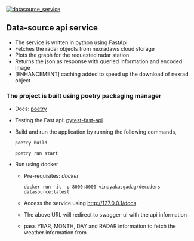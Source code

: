 [![datasource_service](https://github.com/airavata-courses/DCoders/actions/workflows/datasource_service.yaml/badge.svg)](https://github.com/airavata-courses/DCoders/actions/workflows/datasource_service.yaml)

## Data-source api service
- The service is written in python using FastApi
- Fetches the radar objects from nexradaws cloud storage
- Plots the graph for the requested radar station
- Returns the json as response with queried information and encoded image
- [ENHANCEMENT] caching added to speed up the download of nexrad object

### The project is built using poetry packaging manager
- Docs: [poetry](https://python-poetry.org/docs/)
- Testing the Fast api: [pytest-fast-api](https://fastapi.tiangolo.com/tutorial/testing/)
- Build and run the application by running the following commands,

  ```poetry build```

  ``` poetry run start ```

- Run using docker

  - Pre-requisites: *docker*

    ``` docker run -it -p 8000:8000 vinayakasgadag/decoders-datasource:latest ```
  - Access the service using http://127.0.0.1/docs
  - The above URL will redirect to swagger-ui with the api information
  - pass YEAR, MONTH, DAY and RADAR information to fetch the weather information from